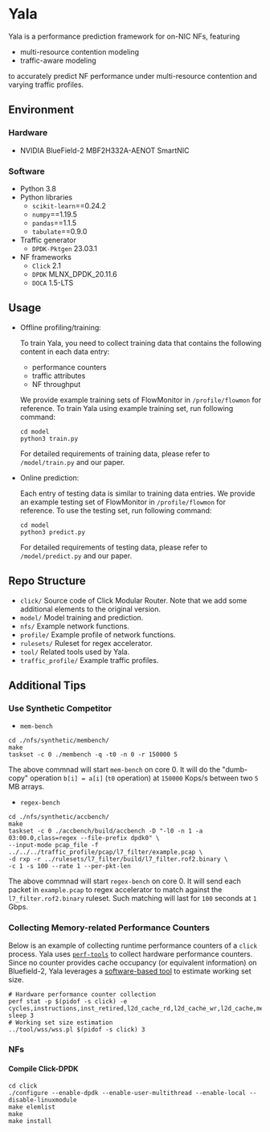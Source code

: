 # Yala
Yala is a performance prediction framework for on-NIC NFs, featuring
- multi-resource contention modeling
- traffic-aware modeling

to accurately predict NF performance under multi-resource contention and varying traffic profiles. 

<!-- refer to our paper at xxx -->

## Environment
### Hardware
- NVIDIA BlueField-2 MBF2H332A-AENOT SmartNIC

### Software
- Python 3.8
- Python libraries
    - `scikit-learn`==0.24.2 
    - `numpy`==1.19.5
    - `pandas`==1.1.5
    - `tabulate`==0.9.0
- Traffic generator
    - `DPDK-Pktgen` 23.03.1
- NF frameworks
    - `Click` 2.1 
    - `DPDK` MLNX_DPDK_20.11.6
    - `DOCA` 1.5-LTS

## Usage
- Offline profiling/training: 

    To train Yala, you need to collect training data that contains the following content in each data entry:
    - performance counters
    - traffic attributes
    - NF throughput

    We provide example training sets of FlowMonitor in `/profile/flowmon` for reference. To train Yala using example training set, run following command:
    ```terminal
    cd model
    python3 train.py
    ```
    For detailed requirements of training data, please refer to `/model/train.py` and our paper.
- Online prediction:

    Each entry of testing data is similar to training data entries.
    We provide an example testing set of FlowMonitor in `/profile/flowmon` for reference. To use the testing set, run following command:
    ```terminal
    cd model
    python3 predict.py
    ```
    For detailed requirements of testing data, please refer to `/model/predict.py` and our paper.

## Repo Structure
- `click/` Source code of Click Modular Router. Note that we add some additional elements to the original version.
- `model/` Model training and prediction. 
- `nfs/` Example network functions.
- `profile/` Example profile of network functions.
- `rulesets/` Ruleset for regex accelerator.
- `tool/` Related tools used by Yala. 
- `traffic_profile/` Example traffic profiles.

## Additional Tips
### Use Synthetic Competitor
- `mem-bench`
```terminal
cd ./nfs/synthetic/membench/
make
taskset -c 0 ./membench -q -t0 -n 0 -r 150000 5
```
The above commnad will start `mem-bench` on core 0. It will do the "dumb-copy" operation `b[i] = a[i]` (`t0` operation) at `150000` Kops/s between two `5` MB arrays.

- `regex-bench`
```terminal
cd ./nfs/synthetic/accbench/
make
taskset -c 0 ./accbench/build/accbench -D "-l0 -n 1 -a 03:00.0,class=regex --file-prefix dpdk0" \ 
--input-mode pcap_file -f ../../../traffic_profile/pcap/l7_filter/example.pcap \ 
-d rxp -r ../rulesets/l7_filter/build/l7_filter.rof2.binary \ 
-c 1 -s 100 --rate 1 --per-pkt-len
```
The above commnad will start `regex-bench` on core 0. It will send each packet in `example.pcap` to regex accelerator to match against the `l7_filter.rof2.binary` ruleset. Such matching will last for `100` seconds at `1` Gbps.

### Collecting Memory-related Performance Counters
Below is an example of collecting runtime performance counters of a `click` process.
Yala uses [`perf-tools`](https://github.com/brendangregg/perf-tools) to collect hardware performance counters. 
Since no counter provides cache occupancy (or equivalent information) on Bluefield-2, Yala leverages a [software-based tool](https://www.brendangregg.com/wss.html) to estimate working set size. 
```terminal
# Hardware performance counter collection
perf stat -p $(pidof -s click) -e cycles,instructions,inst_retired,l2d_cache_rd,l2d_cache_wr,l2d_cache,mem_access_rd,mem_access_wr sleep 3
# Working set size estimation
../tool/wss/wss.pl $(pidof -s click) 3 
```
### NFs
#### Compile Click-DPDK
```terminal
cd click
./configure --enable-dpdk --enable-user-multithread --enable-local --disable-linuxmodule 
make elemlist
make
make install
```
<!-- #### Compile DOCA Samples

#### Compile DPDK Pipeline -->
